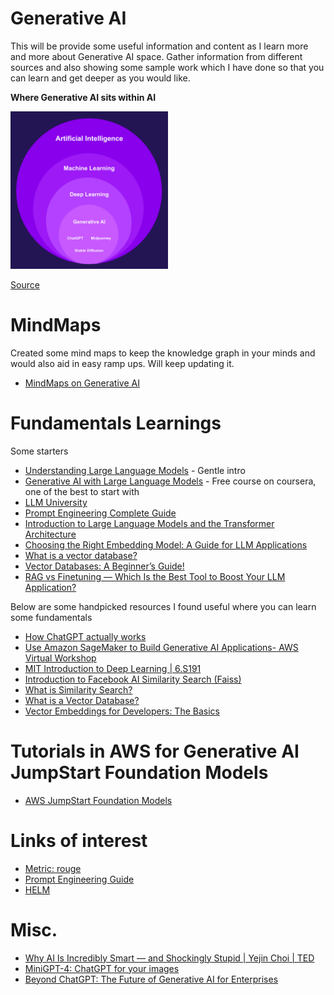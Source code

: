 # Generative AI

This will be provide some useful information and content as I learn more and more about Generative AI space. Gather information from different sources and also showing some sample work which I have done so that you can learn and get deeper as you would like. 

**Where Generative AI sits within AI**

<img src="images/WhereGenerativeAIsitswithinAI.jpg"  width="50%" height="20%">

[Source](https://blog.nami.gg/p/how-generative-ai-can-charge-web3)


# MindMaps

Created some mind maps to keep the knowledge graph in your minds and would also aid in easy ramp ups. Will keep updating it. 

- [MindMaps on Generative AI](https://github.com/bertieucbs/genai-learning/tree/main/mindmaps) 

# Fundamentals Learnings

Some starters

- [Understanding Large Language Models](https://medium.com/mlearning-ai/understanding-large-language-models-6664be71988e) - Gentle intro
- [Generative AI with Large Language Models](https://www.coursera.org/learn/generative-ai-with-llms/) - Free course on coursera, one of the best to start with
- [LLM University](https://docs.cohere.com/docs/llmu)
- [Prompt Engineering Complete Guide](https://medium.com/@fareedkhandev/prompt-engineering-complete-guide-2968776f0431)
- [Introduction to Large Language Models and the Transformer Architecture](https://rpradeepmenon.medium.com/introduction-to-large-language-models-and-the-transformer-architecture-534408ed7e61)
- [Choosing the Right Embedding Model: A Guide for LLM Applications](https://medium.com/@ryanntk/choosing-the-right-embedding-model-a-guide-for-llm-applications-7a60180d28e3)
- [What is a vector database?](https://technotes2023.medium.com/what-is-a-vector-database-fa1b649c7755)
- [Vector Databases: A Beginner’s Guide!](https://medium.com/data-and-beyond/vector-databases-a-beginners-guide-b050cbbe9ca0)
- [RAG vs Finetuning — Which Is the Best Tool to Boost Your LLM Application?](https://towardsdatascience.com/rag-vs-finetuning-which-is-the-best-tool-to-boost-your-llm-application-94654b1eaba7)

Below are some handpicked resources I found useful where you can learn some fundamentals 

- [How ChatGPT actually works](https://www.assemblyai.com/blog/how-chatgpt-actually-works/)
- [Use Amazon SageMaker to Build Generative AI Applications- AWS Virtual Workshop](https://www.youtube.com/watch?v=DgTHEvvpvMI)
- [MIT Introduction to Deep Learning | 6.S191](https://www.youtube.com/watch?v=QDX-1M5Nj7s)
- [Introduction to Facebook AI Similarity Search (Faiss)](https://www.pinecone.io/learn/faiss-tutorial/)
- [What is Similarity Search?](https://www.pinecone.io/learn/what-is-similarity-search/)
- [What is a Vector Database?](https://www.pinecone.io/learn/vector-database/)
- [Vector Embeddings for Developers: The Basics](https://www.pinecone.io/learn/vector-embeddings-for-developers/)

# Tutorials in AWS for Generative AI JumpStart Foundation Models

- [AWS JumpStart Foundation Models](https://github.com/aws/amazon-sagemaker-examples/tree/main/introduction_to_amazon_algorithms/jumpstart-foundation-models)

# Links of interest
- [Metric: rouge](https://huggingface.co/spaces/evaluate-metric/rouge)
- [Prompt Engineering Guide](https://www.promptingguide.ai/)
- [HELM](https://crfm.stanford.edu/helm/latest/)

# Misc. 

-  [Why AI Is Incredibly Smart — and Shockingly Stupid | Yejin Choi | TED](https://www.youtube.com/watch?v=SvBR0OGT5VI)
-  [MiniGPT-4: ChatGPT for your images](https://pub.towardsai.net/minigpt-4-chatgpt-for-your-images-ac111a5b288a)
- [Beyond ChatGPT: The Future of Generative AI for Enterprises](https://www.gartner.com/en/articles/beyond-chatgpt-the-future-of-generative-ai-for-enterprises)




